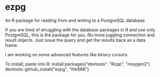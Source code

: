 ezpg
====

An R package for reading from and writing to a PostgreSQL database

If you are tired of struggling with the database packages in R and use only PostgreSQL,
this is the package for you. No more juggling connection and result objects. Just issue
the query and get the results back as a data frame.

I am working on some advanced features like binary cursors.

To install, paste into R:
install.packages("devtools", "Rcpp", "roxygen2")
devtools::github_install("ezpg", "thk686")
